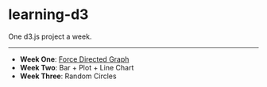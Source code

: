 # learning-d3

One d3.js project a week.

----

- **Week One**: [Force Directed Graph](http://www.puzzlr.org/force-graphs-with-d3/)
- **Week Two**: Bar + Plot + Line Chart
- **Week Three**: Random Circles 
